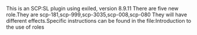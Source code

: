 This is an SCP:SL plugin using exiled, version 8.9.11
There are five new role.They are scp-181,scp-999,scp-3035,scp-008,scp-080
They will have different effects.Specific instructions can be found in the file:Introduction to the use of roles
